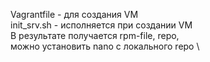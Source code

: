 Vagrantfile - для создания VM \
init_srv.sh - исполняется при создании VM \
В результате получается rpm-file, repo, \
можно установить nano с локального repo \
